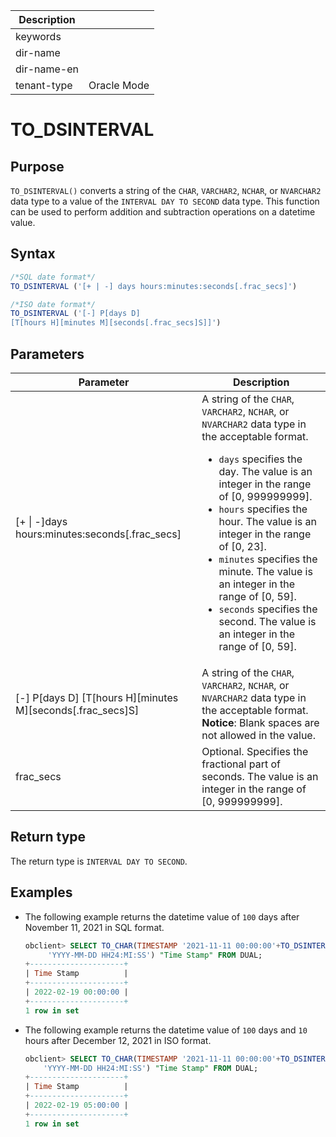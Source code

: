 | Description   |                 |
|---------------|-----------------|
| keywords      |                 |
| dir-name      |                 |
| dir-name-en   |                 |
| tenant-type   | Oracle Mode     |

# TO_DSINTERVAL

## Purpose

`TO_DSINTERVAL()` converts a string of the `CHAR`, `VARCHAR2`, `NCHAR`, or `NVARCHAR2` data type to a value of the `INTERVAL DAY TO SECOND` data type. This function can be used to perform addition and subtraction operations on a datetime value.

## Syntax

```sql
/*SQL date format*/
TO_DSINTERVAL ('[+ | -] days hours:minutes:seconds[.frac_secs]')

/*ISO date format*/
TO_DSINTERVAL ('[-] P[days D]
[T[hours H][minutes M][seconds[.frac_secs]S]]')
```

## Parameters

| Parameter | Description |
|-------------------------------------------------------------------------|------------------------------------------------------------------------------------------------------------------------------------------------------------------------------------------------------------------------------------------------------------------------------------------------------------------------------------------------------------------------------------------|
| \[+ \| -\]days hours:minutes:seconds\[.frac_secs\] | A string of the `CHAR`, `VARCHAR2`, `NCHAR`, or `NVARCHAR2` data type in the acceptable format.  <ul><li> `days` specifies the day. The value is an integer in the range of \[0, 999999999\].    </li><li> `hours` specifies the hour. The value is an integer in the range of \[0, 23\].    </li><li> `minutes` specifies the minute. The value is an integer in the range of \[0, 59\].    </li><li> `seconds` specifies the second. The value is an integer in the range of \[0, 59\].  </li></ul> |
| \[-\] P\[days D\] \[T\[hours H\]\[minutes M\]\[seconds\[.frac_secs\]S\] | A string of the `CHAR`, `VARCHAR2`, `NCHAR`, or `NVARCHAR2` data type in the acceptable format.  <br>**Notice**: Blank spaces are not allowed in the value.  |
| frac_secs | Optional. Specifies the fractional part of seconds. The value is an integer in the range of \[0, 999999999\].  |

## Return type

The return type is `INTERVAL DAY TO SECOND`.

## Examples

* The following example returns the datetime value of `100` days after November 11, 2021 in SQL format.

   ```sql
   obclient> SELECT TO_CHAR(TIMESTAMP '2021-11-11 00:00:00'+TO_DSINTERVAL('100 00:00:00'),
        'YYYY-MM-DD HH24:MI:SS') "Time Stamp" FROM DUAL;
   +---------------------+
   | Time Stamp          |
   +---------------------+
   | 2022-02-19 00:00:00 |
   +---------------------+
   1 row in set
   ```

* The following example returns the datetime value of `100` days and `10` hours after December 12, 2021 in ISO format.

   ```sql
   obclient> SELECT TO_CHAR(TIMESTAMP '2021-11-11 00:00:00'+TO_DSINTERVAL('P100DT5H'),
       'YYYY-MM-DD HH24:MI:SS') "Time Stamp" FROM DUAL;
   +---------------------+
   | Time Stamp          |
   +---------------------+
   | 2022-02-19 05:00:00 |
   +---------------------+
   1 row in set
   ```
